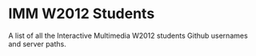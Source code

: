 # IMM W2012 Students

A list of all the Interactive Multimedia W2012 students Github usernames and server paths.